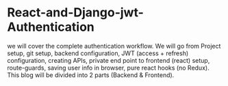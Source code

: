# React-and-Django-jwt-Authentication

we will cover the complete authentication workflow. We will go from Project setup, git setup, backend configuration, JWT (access + refresh) configuration, creating APIs, private end point to frontend (react) setup, route-guards, saving user info in browser, pure react hooks (no Redux). This blog will be divided into 2 parts (Backend & Frontend).
